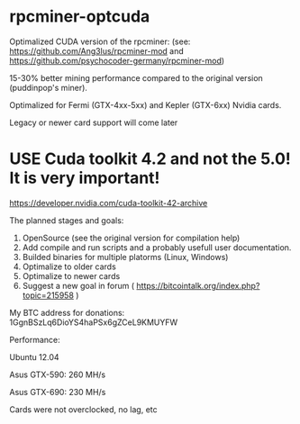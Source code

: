 rpcminer-optcuda
================

Optimalized CUDA version of the rpcminer:
(see: https://github.com/Ang3lus/rpcminer-mod and https://github.com/psychocoder-germany/rpcminer-mod)

15-30% better mining performance compared to the original version (puddinpop's miner).

Optimalized for Fermi (GTX-4xx-5xx) and Kepler (GTX-6xx) Nvidia cards.

Legacy or newer card support will come later

USE Cuda toolkit 4.2 and not the 5.0! It is very important!
===========================================================
https://developer.nvidia.com/cuda-toolkit-42-archive

The planned stages and goals:

1. OpenSource (see the original version for compilation help)
2. Add compile and run scripts and a probably usefull user documentation.
3. Builded binaries for multiple platorms (Linux, Windows)
4. Optimalize to older cards
5. Optimalize to newer cards
6. Suggest a new goal in forum ( https://bitcointalk.org/index.php?topic=215958 )

My BTC address for donations:
1GgnBSzLq6DioYS4haPSx6gZCeL9KMUYFW

Performance:

Ubuntu 12.04

Asus GTX-590: 260 MH/s

Asus GTX-690: 230 MH/s

Cards were not overclocked, no lag, etc
